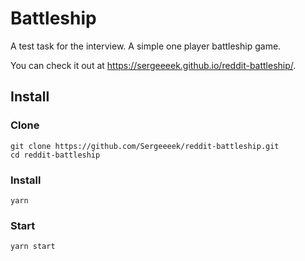 # Battleship

A test task for the interview. A simple one player battleship game.

You can check it out at https://sergeeeek.github.io/reddit-battleship/.

## Install

### Clone

```shell
git clone https://github.com/Sergeeeek/reddit-battleship.git
cd reddit-battleship
```

### Install

```shell
yarn
```

### Start

```shell
yarn start
```
